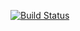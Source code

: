 [![Build Status](https://travis-ci.org/ericminio/tdd-ready.svg?branch=node-react-postgres)](https://travis-ci.org/ericminio/tdd-ready)
